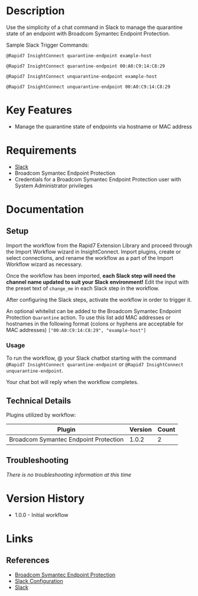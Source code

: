 # Description

Use the simplicity of a chat command in Slack to manage the quarantine state of an endpoint with
Broadcom Symantec Endpoint Protection.

Sample Slack Trigger Commands:

`@Rapid7 InsightConnect quarantine-endpoint example-host`

`@Rapid7 InsightConnect quarantine-endpoint 00:A0:C9:14:C8:29`

`@Rapid7 InsightConnect unquarantine-endpoint example-host`

`@Rapid7 InsightConnect unquarantine-endpoint 00:A0:C9:14:C8:29`


# Key Features

* Manage the quarantine state of endpoints via hostname or MAC address

# Requirements

* [Slack](https://insightconnect.help.rapid7.com/docs/configure-slack-for-chatops)
* Broadcom Symantec Endpoint Protection
* Credentials for a Broadcom Symantec Endpoint Protection user with System Administrator privileges

# Documentation

## Setup

Import the workflow from the Rapid7 Extension Library and proceed through the Import Workflow wizard in InsightConnect. Import plugins, create or select connections, and rename the workflow as a part of the Import Workflow wizard as necessary.

Once the workflow has been imported, **each Slack step will need the channel name updated to suit your Slack environment!** Edit the input with the preset text of `change_me` in each Slack step in the workflow.

After configuring the Slack steps, activate the workflow in order to trigger it.
 
An optional whitelist can be added to the Broadcom Symantec Endpoint Protection `Quarantine` action. To use this list 
add MAC addresses or hostnames in the following format (colons or hyphens are acceptable for MAC addresses) `["00:A0:C9:14:C8:29", "example-host"]`

### Usage

To run the workflow, @ your Slack chatbot starting with the command `@Rapid7 InsightConnect quarantine-endpoint` or `@Rapid7 InsightConnect unquarantine-endpoint`.

Your chat bot will reply when the workflow completes.

## Technical Details

Plugins utilized by workflow:

|Plugin|Version|Count|
|----|----|--------|
|Broadcom Symantec Endpoint Protection|1.0.2|2|

## Troubleshooting

_There is no troubleshooting information at this time_

# Version History

* 1.0.0 - Initial workflow

# Links

## References

* [Broadcom Symantec Endpoint Protection](https://www.broadcom.com/products/cyber-security/endpoint/end-user)
* [Slack Configuration](https://insightconnect.help.rapid7.com/docs/configure-slack-for-chatops)
* [Slack](https://slack.com/)
